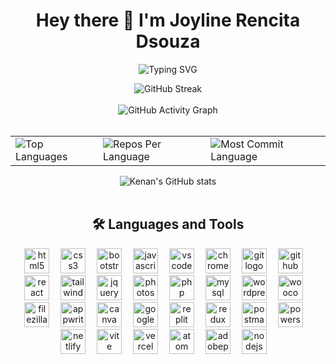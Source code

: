 <div align="center">
<h1>Hey there 👋 I'm Joyline Rencita Dsouza</h1>
  <p align="center">
  
 <img src="https://readme-typing-svg.herokuapp.com?font=Fira+Code&weight=800&pause=500&color=f1c40f&center=true&vCenter=true&width=435&lines=Frontend+Developer;Fullstack+Developer" alt="Typing SVG" />
 </p>
  <img src="https://streak-stats.demolab.com/?user=Joyline-Rencita&theme=highcontrast&hide_border=true" alt="GitHub Streak" />
  <br>
  <br>
   <img src="https://github-readme-activity-graph.vercel.app/graph?username=Joyline-Rencita&custom_title=My%20GitHub%20Activity%20Graph&hide_border=true&border_radius=15&bg_color=000000&color=FFD700&line=1E90FF&point=1E90FF&area_color=000000&title_color=FFD700&area=true" alt="GitHub Activity Graph" />
<br>
<br>
<div align="center">
<table>
  <tr>
    <td>
      <img src="https://github-readme-stats.vercel.app/api/top-langs/?username=Joyline-Rencita&hide=html&hide_border=true&layout=compact&langs_count=8&theme=highcontrast" alt="Top Languages">
    </td>
    <td>
      <img src="https://github-profile-summary-cards.vercel.app/api/cards/repos-per-language?username=Joyline-Rencita&theme=highcontrast&hide_border=true" alt="Repos Per Language">
    </td>
    <td>
      <img src="https://github-profile-summary-cards.vercel.app/api/cards/most-commit-language?username=Joyline-Rencita&theme=highcontrast&hide_border=true" alt="Most Commit Language">
    </td>
  </tr>
</table>

<img src="https://github-readme-stats.vercel.app/api?username=Joyline-Rencita&hide_border=true&border_radius=15&show_icons=true&theme=highcontrast" alt="Kenan's GitHub stats">
<br> <br>
<div align="center">
  <h2>🛠 Languages and Tools</h2>
  <div align="center">
    <img src="https://skillicons.dev/icons?i=html" height="40" alt="html5 logo" style="margin-right: 14px;" />
    <img src="https://skillicons.dev/icons?i=css" height="40" alt="css3 logo" style="margin-right: 14px;" />
    <img src="https://skillicons.dev/icons?i=bootstrap" height="40" alt="bootstrap logo" style="margin-right: 14px;" />
    <img src="https://skillicons.dev/icons?i=js" height="40" alt="javascript logo" style="margin-right: 14px;" />
    <img src="https://cdn.jsdelivr.net/gh/devicons/devicon/icons/vscode/vscode-original.svg" height="40" alt="vscode logo" style="margin-right: 14px;" />
    <img src="https://cdn.jsdelivr.net/gh/devicons/devicon/icons/chrome/chrome-original.svg" height="40" alt="chrome logo" style="margin-right: 14px;" />
    <img src="https://skillicons.dev/icons?i=git" height="40" alt="git logo" style="margin-right: 14px;" />
    <img src="https://skillicons.dev/icons?i=github" height="40" alt="github logo" style="margin-right: 14px;" />
    <img src="https://cdn.simpleicons.org/react/61DAFB" height="40" alt="react logo" style="margin-right: 14px;" />
    <img src="https://skillicons.dev/icons?i=tailwind" height="40" alt="tailwindcss logo" style="margin-right: 14px;" />
    <img src="https://skillicons.dev/icons?i=jquery" height="40" alt="jquery logo" style="margin-right: 14px;" />
    <img src="https://cdn.simpleicons.org/adobephotoshop/31A8FF" height="40" alt="photoshop logo" style="margin-right: 14px;" />
    <img src="https://cdn.jsdelivr.net/gh/devicons/devicon/icons/php/php-original.svg" height="40" alt="php logo" style="margin-right: 14px;" />
    <img src="https://skillicons.dev/icons?i=mysql" height="40" alt="mysql logo" style="margin-right: 14px;" />
    <img src="https://skillicons.dev/icons?i=wordpress" height="40" alt="wordpress logo" style="margin-right: 14px;" />
    <img src="https://cdn.jsdelivr.net/gh/devicons/devicon/icons/woocommerce/woocommerce-original.svg" height="40" alt="woocommerce logo" style="margin-right: 14px;" />
    <img src="https://cdn.jsdelivr.net/gh/devicons/devicon/icons/filezilla/filezilla-plain.svg" height="40" alt="filezilla logo" style="margin-right: 14px;" />
    <img src="https://skillicons.dev/icons?i=appwrite" height="40" alt="appwrite logo" style="margin-right: 14px;" />
    <img src="https://cdn.jsdelivr.net/gh/devicons/devicon/icons/canva/canva-original.svg" height="40" alt="canva logo" style="margin-right: 14px;" />
    <img src="https://cdn.jsdelivr.net/gh/devicons/devicon/icons/google/google-original.svg" height="40" alt="google logo" style="margin-right: 14px;" />
    <img src="https://skillicons.dev/icons?i=replit" height="40" alt="replit logo" style="margin-right: 14px;" />
    <img src="https://skillicons.dev/icons?i=redux" height="40" alt="redux logo" style="margin-right: 14px;" />
    <img src="https://skillicons.dev/icons?i=postman" height="40" alt="postman logo" style="margin-right: 14px;" />
    <img src="https://skillicons.dev/icons?i=powershell" height="40" alt="powershell logo" style="margin-right: 14px;" />
    <img src="https://skillicons.dev/icons?i=netlify" height="40" alt="netlify logo" style="margin-right: 14px;" />
    <img src="https://skillicons.dev/icons?i=vite" height="40" alt="vite logo" style="margin-right: 14px;" />
    <img src="https://skillicons.dev/icons?i=vercel" height="40" alt="vercel logo" style="margin-right: 14px;" />
    <img src="https://skillicons.dev/icons?i=atom" height="40" alt="atom logo" style="margin-right: 14px;" />
    <img src="https://skillicons.dev/icons?i=ps" height="40" alt="adobephotoshop logo" style="margin-right: 14px;" />
    <img src="https://skillicons.dev/icons?i=nodejs" height="40" alt="nodejs logo" style="margin-right: 14px;" />
  </div>
</div>



